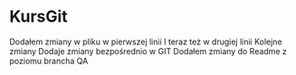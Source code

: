 # KursGit
Dodałem zmiany w pliku w pierwszej linii
I teraz też w drugiej linii
Kolejne zmiany
Dodaje zmiany bezpośrednio w GIT
Dodałem zmiany do Readme z poziomu brancha QA
